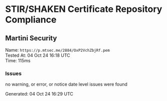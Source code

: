 # STIR/SHAKEN Certificate Repository Compliance

## Martini Security

Name: `https://p.mtsec.me/2884/OxP2VchZbjRf.pem`\
Tested At: 04 Oct 24 16:18 UTC\
Time: 115ms

### Issues

no warning, or error, or notice date level issues were found

Generated: 04 Oct 24 16:29 UTC